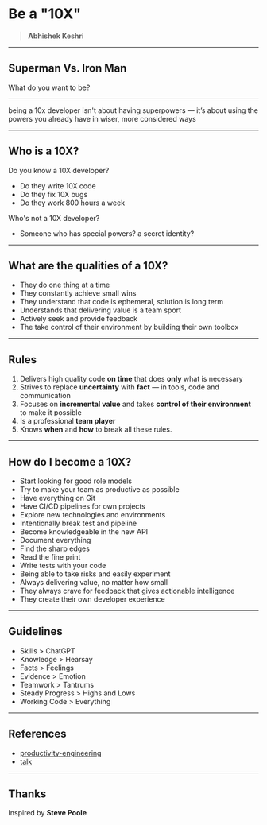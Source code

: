 # Be a "10X"

> **Abhishek Keshri**

---

## Superman Vs. Iron Man

What do you want to be?

---

being a 10x developer isn't about having superpowers — it’s about using the powers you already have in wiser, more considered ways

---

## Who is a 10X?

Do you know a 10X developer?
- Do they write 10X code
- Do they fix 10X bugs
- Do they work 800 hours a week

Who's not a 10X developer?

- Someone who has special powers? a secret identity?

---

## What are the qualities of a 10X?

- They do one thing at a time
- They constantly achieve small wins
- They understand that code is ephemeral, solution is long term
- Understands that delivering value is a team sport
- Actively seek and provide feedback
- The take control of their environment by building their own toolbox

---

## Rules

1. Delivers high quality code **on time** that does **only** what is necessary
2. Strives to replace **uncertainty** with **fact** — in tools, code and communication
3. Focuses on **incremental value** and takes **control of their environment** to make it possible
4. Is a professional **team player**
5. Knows **when** and **how** to break all these rules.

---

## How do I become a 10X?

- Start looking for good role models
- Try to make your team as productive as possible
- Have everything on Git
- Have CI/CD pipelines for own projects
- Explore new technologies and environments
- Intentionally break test and pipeline
- Become knowledgeable in the new API
- Document everything
- Find the sharp edges
- Read the fine print
- Write tests with your code
- Being able to take risks and easily experiment
- Always delivering value, no matter how small
- They always crave for feedback that gives actionable intelligence
- They create their own developer experience

---

## Guidelines

- Skills > ChatGPT
- Knowledge > Hearsay
- Facts > Feelings
- Evidence > Emotion
- Teamwork > Tantrums
- Steady Progress > Highs and Lows
- Working Code > Everything

---

## References

- [productivity-engineering](https://gradle.com/developer-productivity-engineering/)
- [talk](https://saltmarch.com/watch/superman-or-ironman-can-everyone-be-a-10x-developer)

---

## Thanks

Inspired by **Steve Poole**
